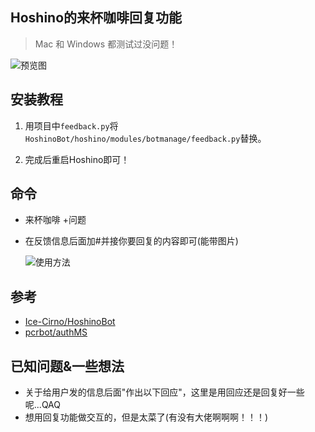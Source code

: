 ## Hoshino的来杯咖啡回复功能

> Mac 和 Windows 都测试过没问题！
>

![预览图](https://user-images.githubusercontent.com/25716090/190124786-913a51c3-b218-4421-8114-aa681c26254b.png)



## 安装教程

1. 用项目中`feedback.py`将`HoshinoBot/hoshino/modules/botmanage/feedback.py`替换。

4. 完成后重启Hoshino即可！

   

## 命令

- 来杯咖啡 +问题

- 在反馈信息后面加#并接你要回复的内容即可(能带图片)

  ![使用方法](https://user-images.githubusercontent.com/25716090/190124916-e1e9419a-6de8-45d5-a3c5-665a7b19de0b.png)


## 参考

- [Ice-Cirno/HoshinoBot](https://github.com/Ice-Cirno/HoshinoBot)
- [pcrbot/authMS](https://github.com/pcrbot/authMS)



## 已知问题&一些想法

- 关于给用户发的信息后面"作出以下回应"，这里是用回应还是回复好一些呢...QAQ
- 想用回复功能做交互的，但是太菜了(有没有大佬啊啊啊！！！)
